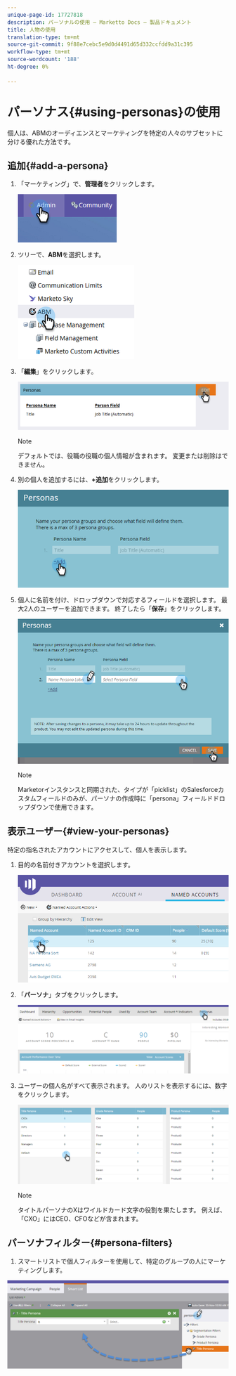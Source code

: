 ```yaml
---
unique-page-id: 17727818
description: パーソナルの使用 — Marketto Docs — 製品ドキュメント
title: 人物の使用
translation-type: tm+mt
source-git-commit: 9f88e7cebc5e9d0d4491d65d332ccfdd9a31c395
workflow-type: tm+mt
source-wordcount: '188'
ht-degree: 0%

---
```



# パーソナス{#using-personas}の使用

個人は、ABMのオーディエンスとマーケティングを特定の人々のサブセットに分ける優れた方法です。

## 追加{#add-a-persona}

1. 「マーケティング」で、**管理者**&#x200B;をクリックします。

   ![](assets/one.png)

1. ツリーで、**ABM**&#x200B;を選択します。

   ![](assets/two.png)

1. 「**編集**」をクリックします。

   ![](assets/three.png)

   >[!NOTE]
   >
   >デフォルトでは、役職の役職の個人情報が含まれます。 変更または削除はできません。

1. 別の個人を追加するには、**+追加**&#x200B;をクリックします。

   ![](assets/four.png)

1. 個人に名前を付け、ドロップダウンで対応するフィールドを選択します。 最大2人のユーザーを追加できます。 終了したら「**保存**」をクリックします。

   ![](assets/five.png)

   >[!NOTE]
   >
   >Marketorインスタンスと同期された、タイプが「picklist」のSalesforceカスタムフィールドのみが、パーソナの作成時に「persona」フィールドドロップダウンで使用できます。

## 表示ユーザー{#view-your-personas}

特定の指名されたアカウントにアクセスして、個人を表示します。

1. 目的の名前付きアカウントを選択します。

   ![](assets/one-a.png)

1. 「**パーソナ**」タブをクリックします。

   ![](assets/two-a.png)

1. ユーザーの個人名がすべて表示されます。 人のリストを表示するには、数字をクリックします。

   ![](assets/three-a.png)

   >[!NOTE]
   >
   >タイトルパーソナのXはワイルドカード文字の役割を果たします。 例えば、「CXO」にはCEO、CFOなどが含まれます。

## パーソナフィルター{#persona-filters}

1. スマートリストで個人フィルターを使用して、特定のグループの人にマーケティングします。

![](assets/one-b.png)

